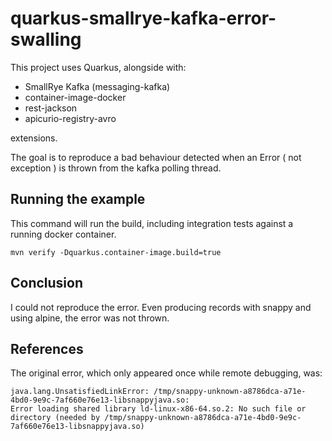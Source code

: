 # quarkus-smallrye-kafka-error-swalling

This project uses Quarkus, alongside with:

- SmallRye Kafka (messaging-kafka)
- container-image-docker
- rest-jackson
- apicurio-registry-avro

extensions.

The goal is to reproduce a bad behaviour detected when an Error ( not exception ) is thrown from the kafka polling
thread.

## Running the example

This command will run the build, including integration tests against a running docker container.

```shell script
mvn verify -Dquarkus.container-image.build=true
```

## Conclusion

I could not reproduce the error. Even producing records with snappy and using alpine, the error was not thrown.

## References

The original error, which only appeared once while remote debugging, was:

```text
java.lang.UnsatisfiedLinkError: /tmp/snappy-unknown-a8786dca-a71e-4bd0-9e9c-7af660e76e13-libsnappyjava.so: 
Error loading shared library ld-linux-x86-64.so.2: No such file or directory (needed by /tmp/snappy-unknown-a8786dca-a71e-4bd0-9e9c-7af660e76e13-libsnappyjava.so)
```
